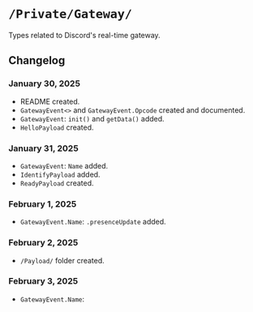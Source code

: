 #  `/Private/Gateway/`

Types related to Discord's real-time gateway.

## Changelog

### January 30, 2025
- README created.
- `GatewayEvent<>` and `GatewayEvent.Opcode` created and documented.
- `GatewayEvent`: `init()` and `getData()` added.
- `HelloPayload` created.

### January 31, 2025
- `GatewayEvent`: `Name` added.
- `IdentifyPayload` added.
- `ReadyPayload` created.

### February 1, 2025
- `GatewayEvent.Name`: `.presenceUpdate` added.

### February 2, 2025
- `/Payload/` folder created.

### February 3, 2025
- `GatewayEvent.Name`: 
